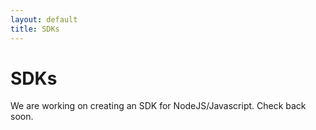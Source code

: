 ```yaml
---
layout: default
title: SDKs
---
```


# SDKs
We are working on creating an SDK for NodeJS/Javascript. Check back soon.
